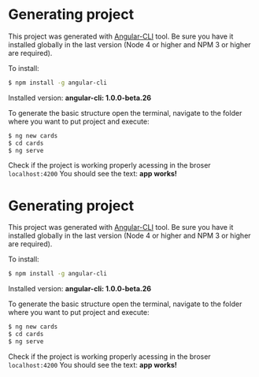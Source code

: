 # Generating project

This project was generated with [Angular-CLI](https://github.com/angular/angular-cli) tool. Be sure you have it installed globally in the last version (Node 4 or higher and NPM 3 or higher are required).

To install:
```sh
$ npm install -g angular-cli
```

Installed version: **angular-cli: 1.0.0-beta.26**

To generate the basic structure open the terminal, navigate to the folder where you want to put project and execute:
```sh
$ ng new cards
$ cd cards
$ ng serve
```

Check if the project is working properly acessing in the broser `localhost:4200`
You should see the text: **app works!**
# Generating project

This project was generated with [Angular-CLI](https://github.com/angular/angular-cli) tool. Be sure you have it installed globally in the last version (Node 4 or higher and NPM 3 or higher are required).

To install:
```sh
$ npm install -g angular-cli
```

Installed version: **angular-cli: 1.0.0-beta.26**

To generate the basic structure open the terminal, navigate to the folder where you want to put project and execute:
```sh
$ ng new cards
$ cd cards
$ ng serve
```

Check if the project is working properly acessing in the broser `localhost:4200`
You should see the text: **app works!**
